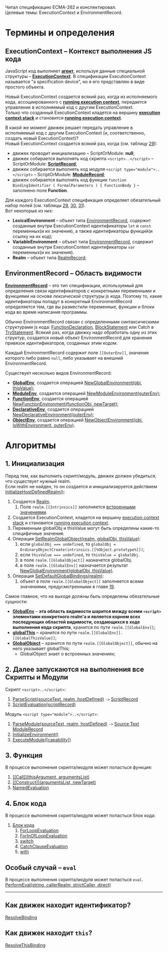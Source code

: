Читал спецификацию ECMA-262 и конспектировал.  
Целевые темы: ExecutionContext и EnvironmentRecord.

# Термины и определения

## ExecutionContext – Контекст выполнения JS кода

JavaScript код выполняет [**агент**](https://tinyurl.com/2p8ptahb), используя данные специальной структуры – [**ExecutionContext**](https://tinyurl.com/se74cyxu). В спецификации ExecutionContext называется "a specification device", но я его представляю в виде простого объекта.

Новый ExecutionContext создается всякий раз, когда из исполняемого кода, ассоциированного с [**running execution context**](https://tinyurl.com/4fb79dy8), передается управление в исполняемый код с другим ExecutionContext.  
Только что созданный ExecutionContext кладется на вершину [**execution context stack**](https://tinyurl.com/2p8hxsdn) и становится [**running execution context**](https://tinyurl.com/4fb79dy8).

В какой же момент движек решает передать управление в исполняемый код с другим ExecutionContext (и, соответственно, создать новый ExecutionContext)?  
Новый ExecutionContext создается всякий раз, когда (см. таблицу [29](https://tinyurl.com/2p96vb7a)):

- движек проводит инициализацию – ScriptOrModule: **null**;
- движек собирается выполнять код скрипта `<script>..</script>` – ScriptOrModule: [**ScriptRecord**](https://tinyurl.com/fcc6mw94);
- движек собирается выполнять код модуля `<script type="module">..</script>` – ScriptOrModule: [**ModuleRecord**](https://tinyurl.com/y6wud8sj);
- движек собирается выполнять код функции `function BindingIdentifier ( FormalParameters ) { FunctionBody }` – заполнено поле **Function**.

Для каждого ExecutionContext спецификация определяет обязательный набор полей (см. таблицы [29](https://tinyurl.com/2p96vb7a), [30](https://tinyurl.com/594urp28), [31](https://tinyurl.com/2p8tbzbk)).  
Вот некоторые из них:

- **LexicalEnvironment** – объект типа [EnvironmentRecord](https://tinyurl.com/ycncua2r), содержит созданные внутри ExecutionContext идентификаторы `let` и `const` переменных(и их значения), а также идентификаторы функций(и ссылку на их код);
- **VariableEnvironment** – объект типа [EnvironmentRecord](https://tinyurl.com/ycncua2r), содержит созданные внутри ExecutionContext идентификаторы `var` переменных(и их значения).
- **Realm** – объект типа [RealmRecord](https://tinyurl.com/2p9ynr9p);

## EnvironmentRecord – Область видимости

**[EnvironmentRecord](https://tinyurl.com/ycncua2r)** – это тип спецификации, используемый для определения связи идентификаторов с конкретными переменными и функциями на основе _лексической_ структуры js кода. Поэтому то, какие идентификаторы попадут в конкретный EnvironmentRecord определяется тем, где вы разместили переменные, функции и блоки кода во время написания программы.

Обычно EnvironmentRecord связан с определенными синтаксическими структурами js кода: [FunctionDeclaration](https://tinyurl.com/y7kvzjem), [BlockStatement](https://tinyurl.com/2cz4c58s) или Catch в [TryStatement](https://tinyurl.com/5x8ncsvk). Всякий раз, когда движку надо обработать одну из этих структур, создается новый объект EnvironmentRecord для хранения привязок идентификаторов, созданных этим кодом.

Каждый EnvironmentRecord содержит поле `[[OuterEnv]]`, значение которого либо равно `null`, либо указывает на внешний EnvironmentRecord.

Существует несколько видов EnvironmentRecord:

- [**GlobalEnv**](https://tinyurl.com/2p8cmejn), создается операцией [NewGlobalEnvironment(obj, thisValue)](https://tinyurl.com/2p8jr9dp);
- [**ModuleEnv**](https://tinyurl.com/2p9banf3), создается операцией [NewModuleEnvironment(outerEnv)](https://tinyurl.com/2p968uux);
- [**FunctionEnv**](https://tinyurl.com/yckt9zuj), создается операцией [NewFunctionEnvironment(functionObj, newTarget)](https://tinyurl.com/3um4x7my);
- [**DeclarativeEnv**](https://tinyurl.com/5fduhfzd), создается операцией [NewDeclarativeEnvironment(outerEnv)](https://tinyurl.com/3fbb74wa);
- [**ObjectEnv**](https://tinyurl.com/2p964csh), создается операцией [NewObjectEnvironment(obj, IsWithEnvironment, outerEnv)](https://tinyurl.com/bdpxwttj).

# Алгоритмы

## 1. Инициализация

Перед тем, как выполнить скрипт/модуль, движек должен убедиться, что существует нужный realm.  
Если realm не найден, то он создается и инициализируется действием [InitializeHostDefinedRealm()](https://tinyurl.com/bddv3smu):

1. Создается [Realm](https://tinyurl.com/ycytpr73).
    1. Поле `realm.[[Intrinsics]]` заполняется [встроенными значениями](https://tinyurl.com/3z34we6x).
2. Создается ExecutionContext, кладется на вершину [execution context stack](https://tinyurl.com/2p8hxsdn) и становится [running execution context](https://tinyurl.com/4fb79dy8).
3. Переменным globalObj и thisValue могут быть определены какие-то специфичные значения.
4. Операция [SetRealmGlobalObject(realm, globalObj, thisValue)](https://tinyurl.com/2kjrjwhz):
    1. если `globalObj === undefined`, то `globalObj = OrdinaryObjectCreate(intrinsics.[[%Object.prototype%]])`;
    2. если `thisValue === undefined`, то `thisValue = globalObj`.
    3. в поле `realm.[[GlobalObject]]` назначется globalObj.
    4. в поле `realm.[[GlobalEnv]]` назначается результат [NewGlobalEnvironment(globalObj, thisValue)](https://tinyurl.com/2p8jr9dp).
5. Операция [SetDefaultGlobalBindings(realm)](https://tinyurl.com/5e97fvwx):
    1. объект в поле `realm.[[GlobalObject]]` заполняется всеми значениями, предусмотренными в главе [19](https://tinyurl.com/jc992yvr).

Самое главное, что на выходе должны быть определены обязательные сущности:

- [**GlobalEnv**](https://tinyurl.com/2p8cmejn) – **эта область видимости шарится между всеми `<script>` элементами конкретного realm'а и является корнем всех последующих областей видимости, создающихся в ходе выполнения кода скрипта**, хранится по пути `realm.[[GlobalEnv]]`;
- [**globalThis**](https://tinyurl.com/2fsuj7hj) – хранится по пути `realm.[[GlobalEnv]].[[GlobalThisValue]]`;
- [**GlobalObject**](https://tinyurl.com/jc992yvr) – хранится по пути `realm.[[GlobalObject]]`, обычно на него указывает globalThis;
    - GlobalObject знает о встроенных значениях;

## 2. Далее запускаются на выполнения все Скрипты и Модули

Скрипт `<script>..</script>`:

1. [ParseScript(sourceText, realm, hostDefined)](https://tinyurl.com/2p8j3927) `->` [ScriptRecord](https://tinyurl.com/fcc6mw94)
2. [ScriptEvaluation(scriptRecord)](https://tinyurl.com/3mkhsjt8)

Модуль `<script type="module">..</script>`:

1. [ParseModule(sourceText, realm, hostDefined)](https://tinyurl.com/mrys2s9u) `->` [Source Text ModuleRecord](https://tinyurl.com/mthf43ef)
2. [InitializeEnvironment()](https://tinyurl.com/mr2rnb3y)
3. [ExecuteModule([capability])](https://tinyurl.com/ctsespxy)

## 3. Функция

В процессе выполнения скрипта/модуля может попасться функция:

1. [[[Call]](thisArgument, argumentsList)](https://tinyurl.com/5yjn9p8s)
2. [[[Construct]](argumentsList, newTarget)](https://tinyurl.com/ycknwp3b)
3. [NamedEvaluation](https://tinyurl.com/mr25m4hc)

## 4. Блок кода

В процессе выполнения скрипта/модуля может попасться блок кода:

1. [Блок кода](https://tinyurl.com/mw4acsde)
    1. [ForLoopEvaluation](https://tinyurl.com/2p8j6en9)
    2. [ForInOfLoopEvaluation](https://tinyurl.com/2z2ry52j)
    3. [switch](https://tinyurl.com/yckk5zs3)
    4. [CatchClauseEvaluation](https://tinyurl.com/3baphpzn)
    5. [with](https://tinyurl.com/kc3s4ayh)

## Особый случай – `eval`

В процессе выполнения скрипта/модуля может попасться `eval`.  
[PerformEval(string, callerRealm, strictCaller, direct)](https://tinyurl.com/36ccnz5c)

----

## Как движек находит идентификатор?

[ResolveBinding](https://tinyurl.com/2p9bx6h8)

## Как движек находит `this`?

[ResolveThisBinding](https://tinyurl.com/4saxf737)
